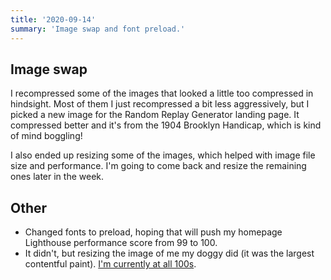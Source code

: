 ```yaml
---
title: '2020-09-14'
summary: 'Image swap and font preload.'
---
```


## Image swap
I recompressed some of the images that looked a little too compressed in hindsight. Most of them I just recompressed a bit less aggressively, but I picked a new image for the Random Replay Generator landing page. It compressed better and it's from the 1904 Brooklyn Handicap, which is kind of mind boggling!

I also ended up resizing some of the images, which helped with image file size and performance. I'm going to come back and resize the remaining ones later in the week.

## Other
* Changed fonts to preload, hoping that will push my homepage Lighthouse performance score from 99 to 100.
* It didn't, but resizing the image of me my doggy did (it was the largest contentful paint). [I'm currently at all 100s](https://twitter.com/superterrific/status/1305686921881047040).
